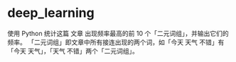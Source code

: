 # deep_learning
使用 Python 统计这篇 文章 出现频率最高的前 10 个「二元词组」，并输出它们的频率。
「二元词组」即文章中所有接连出现的两个词，如「今天 天气 不错」有「今天 天气」，「天气 不错」两个「二元词组」。
